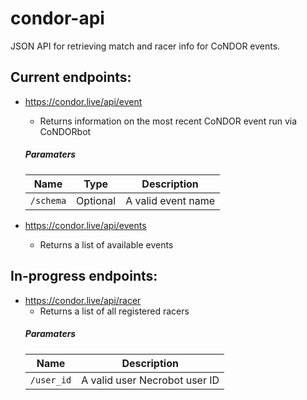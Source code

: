 # condor-api
JSON API for retrieving match and racer info for CoNDOR events.

## Current endpoints:
- https://condor.live/api/event
  - Returns information on the most recent CoNDOR event run via CoNDORbot
  ##### Paramaters
  |Name|Type|Description|
  |----------|----------|----------|
  |`/schema`|Optional|A valid event name|

- https://condor.live/api/events
  - Returns a list of available events

## In-progress endpoints:

- https://condor.live/api/racer
  - Returns a list of all registered racers
  ##### Paramaters
  |Name|Description|
  |----------|----------|
  |`/user_id`|A valid user Necrobot user ID|
